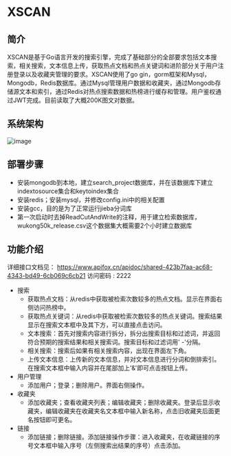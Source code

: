 # XSCAN
## 简介
XSCAN是基于Go语言开发的搜索引擎，完成了基础部分的全部要求包括文本搜索，相关搜索，文本信息上传，获取热点文档和热点关键词和进阶部分关于用户注册登录以及收藏夹管理的要求。XSCAN使用了go gin，gorm框架和Mysql，Mongodb，Redis数据库。通过Mysql管理用户数据和收藏夹，通过Mongodb存储源文本和索引，通过Redis对热点搜索数据和热榜进行缓存和管理。用户鉴权通过JWT完成。目前读取了大概200K图文对数据。

## 系统架构

![image](![e0ca712b61c2dd0e1d5331bd8e035ca](https://github.com/unknown-f/img/blob/239e3a962c176aa1e536dec8d33f881c70dcd24d/arch.png))
## 部署步骤

- 安装mongodb到本地，建立search_project数据库，并在该数据库下建立indextosource集合和keytoindex集合
- 安装redis；安装mysql，并修改config.ini中的相关配置
- 安装gcc，目的是为了正常运行jieba分词库
- 第一次启动时去掉ReadCutAndWrite的注释，用于建立检索数据库，wukong50k_release.csv这个数据集大概需要2个小时建立数据库

## 功能介绍
详细接口文档见： https://www.apifox.cn/apidoc/shared-423b7faa-ac68-4343-bd49-6cb069c6cb21 访问密码 : 2222 
- 搜索
  - 获取热点文档：从redis中获取被检索次数较多的热点文档。显示在界面右侧访问热榜中。
  - 获取热点关键词：从redis中获取被检索次数较多的热点关键词。搜索结果显示在搜索文本框中及其下方，可以直接点击访问。
  - 文本搜索：首先对搜索内容进行拆分，拆分出搜索目标和过滤词，并返回符合预期的搜索结果和相关搜索词。搜索目标和过滤词用' -'分隔。
  - 相关搜索：搜索后如果有相关搜索内容，出现在界面左下角。
  - 上传文本信息：上传新的文本信息，并对文本信息进行分词和倒排索引。在搜索文本框中输入内容并在尾部加上'&'即可点击按钮上传。
- 用户管理
  - 添加用户；登录；删除用户。界面右侧操作。
- 收藏夹
  - 添加收藏夹；查看收藏夹列表；编辑收藏夹；删除收藏夹。登录后显示收藏夹，编辑收藏夹在收藏夹名文本框中输入新名称，点击旧收藏夹后面更名按钮即可更名。
- 链接
  - 添加链接；删除链接。添加链接操作步骤：进入收藏夹，在收藏链接的序号文本框中输入序号（左侧搜索出结果的序号）点击添加。
